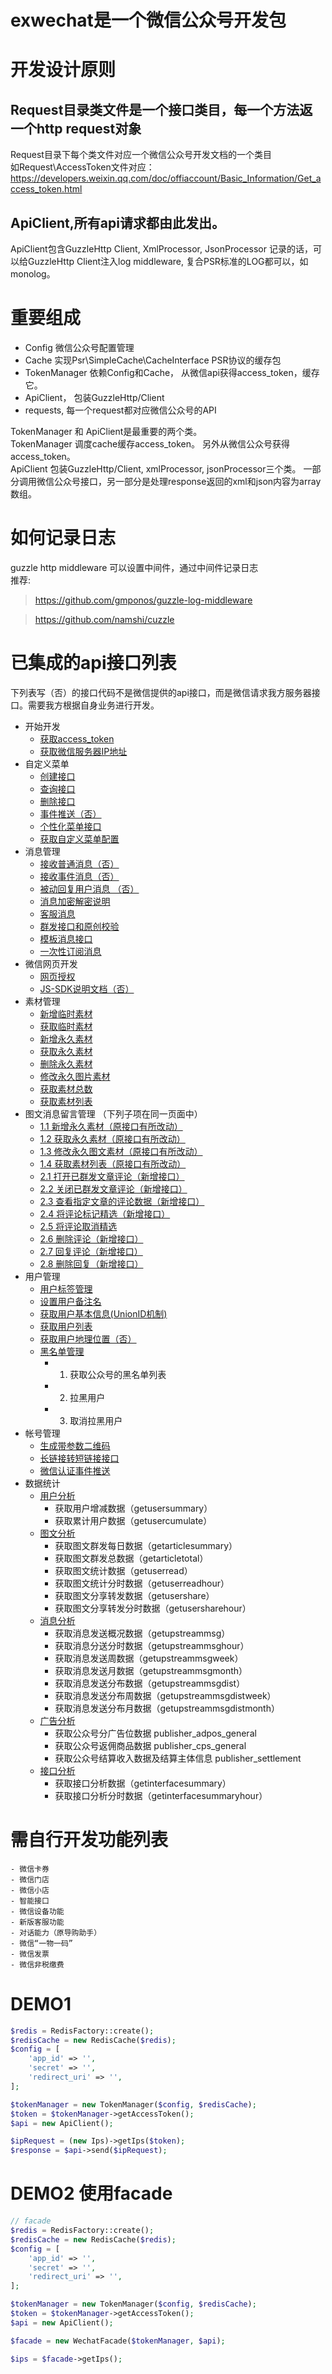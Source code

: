 # exwechat是一个微信公众号开发包

# 开发设计原则

## Request目录类文件是一个接口类目，每一个方法返一个http request对象
 Request目录下每个类文件对应一个微信公众号开发文档的一个类目  
 如Request\AccessToken文件对应：https://developers.weixin.qq.com/doc/offiaccount/Basic_Information/Get_access_token.html

## ApiClient,所有api请求都由此发出。
 ApiClient包含GuzzleHttp Client,  XmlProcessor, JsonProcessor
 记录的话，可以给GuzzleHttp Client注入log middleware, 复合PSR标准的LOG都可以，如monolog。


# 重要组成
- Config 微信公众号配置管理
- Cache  实现Psr\SimpleCache\CacheInterface PSR协议的缓存包
- TokenManager 依赖Config和Cache， 从微信api获得access_token，缓存它。
- ApiClient， 包装GuzzleHttp/Client
- requests, 每一个request都对应微信公众号的API

TokenManager 和 ApiClient是最重要的两个类。  
TokenManager 调度cache缓存access_token。 另外从微信公众号获得access_token。  
ApiClient 包装GuzzleHttp/Client, xmlProcessor, jsonProcessor三个类。
一部分调用微信公众号接口，另一部分是处理response返回的xml和json内容为array数组。



# 如何记录日志
guzzle http middleware 可以设置中间件，通过中间件记录日志  
推荐:
> https://github.com/gmponos/guzzle-log-middleware

> https://github.com/namshi/cuzzle

# 已集成的api接口列表
下列表写（否）的接口代码不是微信提供的api接口，而是微信请求我方服务器接口。需要我方根据自身业务进行开发。

 - 开始开发
    + [获取access_token](https://developers.weixin.qq.com/doc/offiaccount/Basic_Information/Get_access_token.html)
    + [获取微信服务器IP地址](https://developers.weixin.qq.com/doc/offiaccount/Basic_Information/Get_the_WeChat_server_IP_address.html)
 - 自定义菜单
    + [创建接口](https://developers.weixin.qq.com/doc/offiaccount/Custom_Menus/Creating_Custom-Defined_Menu.html)
    + [查询接口](https://developers.weixin.qq.com/doc/offiaccount/Custom_Menus/Querying_Custom_Menus.html)
    + [删除接口](https://developers.weixin.qq.com/doc/offiaccount/Custom_Menus/Deleting_Custom-Defined_Menu.html)
    + [事件推送（否）](https://developers.weixin.qq.com/doc/offiaccount/Custom_Menus/Custom_Menu_Push_Events.html)
    + [个性化菜单接口](https://developers.weixin.qq.com/doc/offiaccount/Custom_Menus/Personalized_menu_interface.html)
    + [获取自定义菜单配置](https://developers.weixin.qq.com/doc/offiaccount/Custom_Menus/Getting_Custom_Menu_Configurations.html)
 - 消息管理
    + [接收普通消息（否）](https://developers.weixin.qq.com/doc/offiaccount/Message_Management/Receiving_standard_messages.html)
    + [接收事件消息（否）](https://developers.weixin.qq.com/doc/offiaccount/Message_Management/Receiving_event_pushes.html)
    + [被动回复用户消息 （否）](https://developers.weixin.qq.com/doc/offiaccount/Message_Management/Passive_user_reply_message.html)
    + [消息加密解密说明](https://developers.weixin.qq.com/doc/offiaccount/Message_Management/Message_encryption_and_decryption_instructions.html)
    + [客服消息](https://developers.weixin.qq.com/doc/offiaccount/Message_Management/Service_Center_messages.html)
    + [群发接口和原创校验](https://developers.weixin.qq.com/doc/offiaccount/Message_Management/Batch_Sends_and_Originality_Checks.html)
    + [模板消息接口](https://developers.weixin.qq.com/doc/offiaccount/Message_Management/Template_Message_Interface.html)
    + [一次性订阅消息](https://developers.weixin.qq.com/doc/offiaccount/Message_Management/One-time_subscription_info.html)
 - 微信网页开发
    + [网页授权](https://developers.weixin.qq.com/doc/offiaccount/OA_Web_Apps/Wechat_webpage_authorization.html)
    + [JS-SDK说明文档（否）](https://developers.weixin.qq.com/doc/offiaccount/OA_Web_Apps/JS-SDK.html)
 - 素材管理
    + [新增临时素材](https://developers.weixin.qq.com/doc/offiaccount/Asset_Management/New_temporary_materials.html)
    + [获取临时素材](https://developers.weixin.qq.com/doc/offiaccount/Asset_Management/Get_temporary_materials.html)
    + [新增永久素材](https://developers.weixin.qq.com/doc/offiaccount/Asset_Management/Adding_Permanent_Assets.html)
    + [获取永久素材](https://developers.weixin.qq.com/doc/offiaccount/Asset_Management/Getting_Permanent_Assets.html)
    + [删除永久素材](https://developers.weixin.qq.com/doc/offiaccount/Asset_Management/Deleting_Permanent_Assets.html)
    + [修改永久图片素材](https://developers.weixin.qq.com/doc/offiaccount/Asset_Management/Editing_Permanent_Rich_Media_Assets.html)
    + [获取素材总数](https://developers.weixin.qq.com/doc/offiaccount/Asset_Management/Get_the_total_of_all_materials.html)
    + [获取素材列表](https://developers.weixin.qq.com/doc/offiaccount/Asset_Management/Get_materials_list.html)
 - 图文消息留言管理 （下列子项在同一页面中）
    + [1.1 新增永久素材（原接口有所改动）](https://developers.weixin.qq.com/doc/offiaccount/Comments_management/Image_Comments_Management_Interface.html)
    + [1.2 获取永久素材（原接口有所改动）](https://developers.weixin.qq.com/doc/offiaccount/Comments_management/Image_Comments_Management_Interface.html)
    + [1.3 修改永久图文素材（原接口有所改动）](https://developers.weixin.qq.com/doc/offiaccount/Comments_management/Image_Comments_Management_Interface.html)
    + [1.4 获取素材列表（原接口有所改动）](https://developers.weixin.qq.com/doc/offiaccount/Comments_management/Image_Comments_Management_Interface.html)
    + [2.1 打开已群发文章评论（新增接口）](https://developers.weixin.qq.com/doc/offiaccount/Comments_management/Image_Comments_Management_Interface.html)
    + [2.2 关闭已群发文章评论（新增接口）](https://developers.weixin.qq.com/doc/offiaccount/Comments_management/Image_Comments_Management_Interface.html)
    + [2.3 查看指定文章的评论数据（新增接口）](https://developers.weixin.qq.com/doc/offiaccount/Comments_management/Image_Comments_Management_Interface.html)
    + [2.4 将评论标记精选（新增接口）](https://developers.weixin.qq.com/doc/offiaccount/Comments_management/Image_Comments_Management_Interface.html)
    + [2.5 将评论取消精选](https://developers.weixin.qq.com/doc/offiaccount/Comments_management/Image_Comments_Management_Interface.html)
    + [2.6 删除评论（新增接口）](https://developers.weixin.qq.com/doc/offiaccount/Comments_management/Image_Comments_Management_Interface.html)
    + [2.7 回复评论（新增接口）](https://developers.weixin.qq.com/doc/offiaccount/Comments_management/Image_Comments_Management_Interface.html)
    + [2.8 删除回复（新增接口）](https://developers.weixin.qq.com/doc/offiaccount/Comments_management/Image_Comments_Management_Interface.html)
 - 用户管理
    + [用户标签管理](https://developers.weixin.qq.com/doc/offiaccount/User_Management/User_Tag_Management.html)
    + [设置用户备注名](https://developers.weixin.qq.com/doc/offiaccount/User_Management/Configuring_user_notes.html)
    + [获取用户基本信息(UnionID机制)](https://developers.weixin.qq.com/doc/offiaccount/User_Management/Get_users_basic_information_UnionID.html#UinonId)
    + [获取用户列表](https://developers.weixin.qq.com/doc/offiaccount/User_Management/Getting_a_User_List.html)
    + [获取用户地理位置（否）](https://developers.weixin.qq.com/doc/offiaccount/User_Management/Gets_a_users_location.html)
    + [黑名单管理](https://developers.weixin.qq.com/doc/offiaccount/User_Management/Manage_blacklist.html)
        - 1. 获取公众号的黑名单列表
        - 2. 拉黑用户
        - 3. 取消拉黑用户
 - 帐号管理
    + [生成带参数二维码](https://developers.weixin.qq.com/doc/offiaccount/Account_Management/Generating_a_Parametric_QR_Code.html)
    + [长链接转短链接接口](https://developers.weixin.qq.com/doc/offiaccount/Account_Management/URL_Shortener.html)
    + [微信认证事件推送](https://developers.weixin.qq.com/doc/offiaccount/Account_Management/Wechat_Accreditation_Event_Push.html)
 - 数据统计
    + [用户分析](https://developers.weixin.qq.com/doc/offiaccount/Analytics/User_Analysis_Data_Interface.html)
        - 获取用户增减数据（getusersummary）
        - 获取累计用户数据（getusercumulate）
    + [图文分析](https://developers.weixin.qq.com/doc/offiaccount/Analytics/Graphic_Analysis_Data_Interface.html)
        - 获取图文群发每日数据（getarticlesummary）
        - 获取图文群发总数据（getarticletotal）
        - 获取图文统计数据（getuserread）
        - 获取图文统计分时数据（getuserreadhour）
        - 获取图文分享转发数据（getusershare）
        - 获取图文分享转发分时数据（getusersharehour）
    + [消息分析](https://developers.weixin.qq.com/doc/offiaccount/Analytics/Message_analysis_data_interface.html)
        - 获取消息发送概况数据（getupstreammsg）
        - 获取消息分送分时数据（getupstreammsghour）
        - 获取消息发送周数据（getupstreammsgweek）
        - 获取消息发送月数据（getupstreammsgmonth）
        - 获取消息发送分布数据（getupstreammsgdist）
        - 获取消息发送分布周数据（getupstreammsgdistweek）
        - 获取消息发送分布月数据（getupstreammsgdistmonth）
    + [广告分析](https://developers.weixin.qq.com/doc/offiaccount/Analytics/Ad_Analysis.html)
        - 获取公众号分广告位数据 publisher_adpos_general
        - 获取公众号返佣商品数据 publisher_cps_general
        - 获取公众号结算收入数据及结算主体信息 publisher_settlement
    + [接口分析](https://developers.weixin.qq.com/doc/offiaccount/Analytics/Analytics_API.html)
        - 获取接口分析数据（getinterfacesummary）
        - 获取接口分析分时数据（getinterfacesummaryhour）

# 需自行开发功能列表
    - 微信卡券
    - 微信门店
    - 微信小店
    - 智能接口
    - 微信设备功能
    - 新版客服功能
    - 对话能力（原导购助手）
    - 微信“一物一码”
    - 微信发票
    - 微信非税缴费

# DEMO1
```php
$redis = RedisFactory::create();
$redisCache = new RedisCache($redis);
$config = [
    'app_id' => '',
    'secret' => '',
    'redirect_uri' => '',
];

$tokenManager = new TokenManager($config, $redisCache);
$token = $tokenManager->getAccessToken();
$api = new ApiClient();

$ipRequest = (new Ips)->getIps($token);
$response = $api->send($ipRequest);
```

# DEMO2 使用facade
```php
// facade
$redis = RedisFactory::create();
$redisCache = new RedisCache($redis);
$config = [
    'app_id' => '',
    'secret' => '',
    'redirect_uri' => '',
];

$tokenManager = new TokenManager($config, $redisCache);
$token = $tokenManager->getAccessToken();
$api = new ApiClient();

$facade = new WechatFacade($tokenManager, $api);

$ips = $facade->getIps();
```
